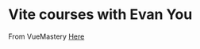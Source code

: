 # Vite courses with Evan You

From VueMastery [Here](https://www.vuemastery.com/courses/lightning-fast-builds-with-vite)
